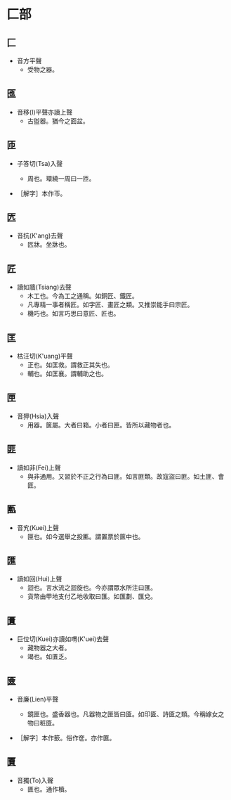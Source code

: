 # 匚部

## 匚

- 音方平聲
    - 受物之器。

## 匜

- 音移(I)平聲亦讀上聲
    - 古盥器。猶今之面盆。

## 匝

- 子答切(Tsa)入聲
    - 周也。環繞一周曰一匝。

- ［解字］本作帀。

## 匟

- 音抗(K'ang)去聲
    - 匟牀。坐牀也。

## 匠

- 讀如牆(Tsiang)去聲
    - 木工也。今為工之通稱。如銅匠、鐵匠。
    - 凡專精一事者稱匠。如字匠、畫匠之類。又推崇能手曰宗匠。
    - 機巧也。如言巧思曰意匠、匠也。

## 匡

- 枯汪切(K'uang)平聲
    - 正也。如匡救。謂救正其失也。
    - 輔也。如匡襄。謂輔助之也。

## 匣

- 音狎(Hsia)入聲
    - 用器。篋屬。大者曰箱。小者曰匣。皆所以藏物者也。

## 匪

- 讀如非(Fei)上聲
    - 與非通用。又習於不正之行為曰匪。如言匪類。故寇盜曰匪。如土匪、會匪。

## 匭

- 音宄(Kuei)上聲
    - 匣也。如今選舉之投匭。謂置票於篋中也。

## 匯

- 讀如回(Hui)上聲
    - 迴也。言水流之迴旋也。今亦謂眾水所注曰匯。
    - 貨幣由甲地支付乙地收取曰匯。如匯劃、匯兌。

## 匱

- 巨位切(Kuei)亦讀如喟(K'uei)去聲
    - 藏物器之大者。
    - 竭也。如匱乏。

## 匳

- 音廉(Lien)平聲
    - 鏡匣也。盛香器也。凡器物之匣皆曰匳。如印匳、詩匳之類。今稱嫁女之物曰粧匳。

- ［解字］本作籨。俗作奩。亦作匲。

## 匵

- 音獨(To)入聲
    - 匱也。通作櫝。


